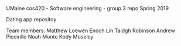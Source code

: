UMaine cos420 - Software engineering - group 3 repo
Spring 2019

Dating app repositoy

Team members: 
Matthew Loewen
Enoch Lin
Taidgh Robinson
Andrew Piccirillo
Noah Monto
Kody Moseley
